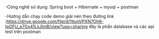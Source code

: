 -Công nghệ sử dụng:
Spring boot + Hibernate + mysql + postman


-Hướng dẫn chạy code demo
giải nén theo đường link :https://drive.google.com/file/d/1tlunVPXN7Oh6-IpGFU_e7Gx41LjiJImB/view?usp=sharing
đây là phần database và các api test trên postman
